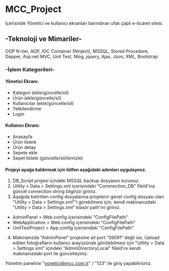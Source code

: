 # MCC_Project
İçerisinde Yönetici ve kullanıcı ekranları barındıran ufak çaplı e-ticaret sitesi.

## -Teknoloji ve Mimariler-
OOP N-tier,
AOP, 
IOC Container (Ninject),
MSSQL,
Stored Procedure, 
Dapper,
Asp.net MVC,
Unit Test,
Nlog,
jquery,
Ajax,
Json,
XML,
Bootstrap

### -İşlem Kategorileri-
####  Yönetici Ekranı:
- Kategori     (ekle/güncelle/sil) 
- Ürün         (ekle/güncelle/sil)
- Kullanıcılar (ekle/güncelle/sil)
- Yetkilendirme 
- Login 
 #### Kullanıcı Ekranı:
- Anasayfa
- Ürün listele 
- Ürün detay
- Sepete ekle
- Sepet listele (güncelle/sil/temizle)

#### Projeyi ayağa kaldırmak için lütfen aşağıdaki adımları uygulayınız.
1) DB_Script projesi içindeki MSSQL backup dosyasını kurunuz.
2) Utility > Data > Settings.xml içerisindeki "Connnection_DB" fileld'ına güncel connection string bilginizi giriniz.
3) Aşağıda belirtilen config dosyalarına projelerin genel config dosyası olan "Utility > Data > Settings.xml"'i görebilmesi için,
   kendi makinanızdaki "Utility > Data > Settings.xml" klasör path'ini giriniz.
  - AdminPanel > Web.config içerisindeki "ConfigFilePath"
  - WebApplication > Web.config içerisindeki "ConfigFilePath"
  - UnitTestProject > App.config içerisindeki "ConfigFilePath"
4) Makinanızda "AdminPanel" projesine ait port "59091" değil ise, Upload edilen fotoğrafların kullanıcı arayüzünde görülebilmesi için 
  "Utility > Data > Settings.xml" içindeki "AdminDirectoryLocal" fileld'ını kendi makinanızdaki port ile güncelleyiniz.

Yönetim paneline "yonetici@mcc.com.tr" / "123" ile giriş yapabilirsiniz. 
